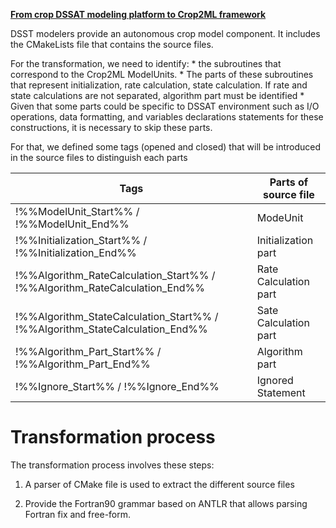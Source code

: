 
<u> **From crop DSSAT modeling platform to Crop2ML framework** </u>

DSST modelers provide an autonomous crop model component.
It includes the CMakeLists file that contains the source files.

For the transformation, we need to identify:
    * the subroutines that correspond to the Crop2ML ModelUnits. 
    * The parts of these subroutines that represent initialization, rate calculation, state calculation. If rate and state  calculations are not separated, algorithm part must be identified 
    * Given that some parts could be specific to DSSAT environment such as I/O operations, data formatting, and variables declarations statements for these constructions, it is necessary to skip these parts. 

For that, we defined some tags (opened and closed) that will be introduced in the source files to distinguish each parts

                             
|Tags  |Parts of source file|
|-----|--------|
|!%%ModelUnit_Start%% / !%%ModelUnit_End%% | ModeUnit     |
|!%%Initialization_Start%% / !%%Initialization_End%%  | Initialization part      |
|!%%Algorithm_RateCalculation_Start%% / !%%Algorithm_RateCalculation_End%% | Rate Calculation part
|!%%Algorithm_StateCalculation_Start%% / !%%Algorithm_StateCalculation_End%% | Sate Calculation part 
|!%%Algorithm_Part_Start%% / !%%Algorithm_Part_End%%| Algorithm part  
|!%%Ignore_Start%% / !%%Ignore_End%%| Ignored Statement



Transformation process
======================
The transformation process involves these steps:

1. A parser of CMake file is used to extract the different source files


2. Provide the Fortran90 grammar based on ANTLR that allows parsing Fortran fix and free-form. 


